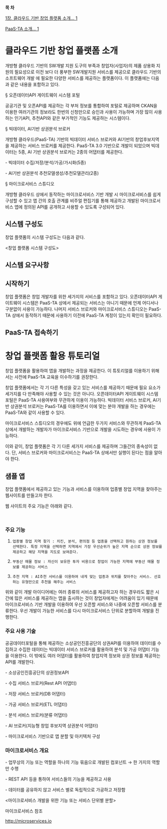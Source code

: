  

​                                                  
 


 

**목 차**

[1장. 클라우드 기반 창업 플랫폼 소개... 1](#_Toc7769151)

[PaaS-TA 소개... 1](#_Toc7769152)




 

# 클라우드 기반 창업 플랫폼 소개

개방형 클라우드 기반의 SW개발 지원 도구의 부족과 창업자(사업자)의 제품 상용화 지원의 필요성으로 이전 보다 더 풍부한 SW개발지원 서비스를 제공으로 클라우드 기반의 소프트웨어 개발 에 필요한 다양한 서비스를 제공하는 플랫폼이다. 이 플랫폼에는 다음과 같은 내용을 포함하고 있다. 

§ 오픈데이터API 게이트웨이 시스템 포털

공공기관 및 오픈API를 제공하는 각 부처 정보를 통합하여 포털로 제공하며 CKAN을 이용한 여러기관의 정보라도 한번의 신청만으로 승인과 사용이 가능하며 가장 많이 사용하는 인기API, 추천API와 같은 부가적인 기능도 제공하는 시스템이다.

§ 빅데이터, AI기반 상권분석 브로커   

개방형 클라우드(PaaS-TA) 기반의 빅데이터 서비스 브로커와 AI기반의 창업후보지역을 제공하는 서비스 브로커를 제공한다. PaaS-TA 3.0 기반으로 개발이 되었으며 빅데이터는 5종, AI 기반 상권분석 브로커는 2종의 어댑터를 제공한다.

\-       빅데이터 수집/저장/분석/가공/가시화(5종)

\-       AI기반 상권분석 추천모델생성/추천모델관리(2종)

§ 마이크로서비스 스튜디오 

개방형 클라우드 상에서 동작하는 마이크로서비스 기반 개발 시 마이크로서비스를 쉽게 구성할 수 있고 앱 간의 호출 관계를 비주얼 편집기를 통해 제공하고 개발된 마이크로서비스 앱에 정의된 API를 공개하고 사용할 수 있도록 구성되어 있다. 


 

 

## 시스템 구성도

창업 플랫폼의 시스템 구성도는 다음과 같다. 

   

<창업 플랫폼 시스템 구성도>

 

## 시스템 요구사항

 

## 시작하기

창업 플랫폼은 창업 개발자를 위한 세가지의 서비스를 포함하고 있다. 오픈데이터API 게이트웨이 시스템은 PaaS-TA 상에서 제공되는 서비스는 아니기 때문에 언제 어디서나 구분없이 사용이 가능하다. 나머지 서비스 브로커와 마이크로서비스 스튜디오는 PaaS-TA 상에서 동작하기 때문에 사용하기 이전에 PaaS-TA 계정이 있는지 확인이 필요하다.


 

 

 

## PaaS-TA 접속하기

 

 

 

 


 

 

# 창업 플랫폼 활용 튜토리얼

 

창업 플랫폼을 활용하여 앱을 개발하는 과정을 제공한다. 이 튜토리얼를 이용하기 위해서는 사전에 PaaS-TA 교육을 이수하기를 권장한다. 

창업 플랫폼에서는 각 기 다른 특성을 갖고 있는 서비스를 제공하기 때문에 필요 요소가 세가지를 다 만족해야 사용할 수 있는 것은 아니다. 오픈데이터API 게이트웨이 시스템 포털은 PaaS-TA 사용여부와 무관하게 이용이 가능하다. 빅데이터 서비스 브로커, AI기반 상권분석 브로커는 PaaS-TA를 이용하면서 이에 맞는 분야 개발을 하는 경우에는 PaaS-TA와 같이 사용할 수 있다. 

마이크로서비스 스튜디오의 경우에도 위에 언급한 두가지 서비스와 무관하게 PaaS-TA 상에서 개발하는 개발자가 마이크로서비스 기반으로 개발을 시도하는 경우에 사용이 가능하다. 

이와 같이, 창업 플랫폼은 각 기 다른 세가지 서비스를 제공하며 그들간의 종속성이 없다. 단, 서비스 브로커와 마이크로서비스는 PaaS-TA 상에서만 실행이 된다는 점을 알아야 한다. 

 

## 샘플 앱

창업 플랫폼에서 제공하고 있는 기능과 서비스를 이용하여 업종별 창업 지역을 찾아주는 웹사이트를 만들고자 한다. 

웹 사이트의 주요 기능은 아래와 같다.

​           

 

### 주요 기능

1)     업종별 창업 지역 찾기 : 치킨, 분석, 편의점 등 업종을 선택하고 원하는 상권 정보를 선택한다. 특정 지역을 선택하면 지역에서 가장 우선순위가 높은 지역 순으로 상권 정보를 제공하고 해당 지역을 지도로 보여준다. 

2)     부동산 매물 정보 : 자신이 보유한 투자 비용으로 창업이 가능한 지역에 부동산 매물 정보를 제공하는 서비스

3)     추천 지역 : AI추천 서비스를 이용하여 내게 맞는 업종과 위치를 찾아주는 서비스. 선호하는 유형만으로 추천을 해주는 서비스

위와 같이 개발 아이디어에는 여러 종류의 서비스를 제공하고자 하는 경우라도 짧은 시간에 많은 서비스를 제공하는 앱을 출시하는 것이 창업자에게는 어려움이 있기 때문에 마이크로서비스 기반 개발을 이용하여 우선 오픈할 서비스와 나중에 오픈할 서비스를 분류한다. 우선 개발이 가능한 서비스를 다시 마이크로서비스 단위로 분할하여 개발을 진행한다.

 

### 주요 사용 기술

공공데이터포털을 통해 제공하는 소상공인진흥공단의 상권API를 이용하여 데이터를 수집하고 수집한 데이터는 빅데이터 서비스 브로커를 활용하여 분석 및 가공 어댑터 기능을 이용한다. 이 밖에도 여러 어댑터를 활용하여 창업지역 정보와 상권 정보를 제공하는 API를 개발한다. 

\-       소상공인진흥공단의 상권정보API

\-       수집 서비스 브로커(Rest API 어댑터) 

\-       저장 서비스 브로커(DB 어댑터) 

\-       가공 서비스 브로커(ETL 어댑터)

\-       분석 서비스 브로커(분류 어댑터)

\-       AI 브로커(지능형 창업 후보지역 상권분석 어댑터)

\-       마이크로서비스 기반으로 앱 분할 및 아키텍처 구성


 

 

 

### 마이크로서비스 개요

\-       업무상의 기능 또는 역할을 하나의 기능 묶음으로 개발된 컴포넌트 → 한 가지의 역할만 수행  

\-       REST API 등을 통하여 서비스들의 기능을 제공하고 사용 

\-       데이터를 공유하지 않고 서비스 별로 독립적으로 가공하고 저장함

   

<마이크로서비스 개발을 위한 기능 또는 서비스 단위별 분할>

 

마이크로서비스 참조

<http://microservices.io>

 

 
